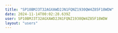 ```yaml
---
title: "SP10BMJ3T32AGXAWD2JN1FQNZ1930QW4Z85F18WDW"
date: 2024-11-14T00:02:28.639Z
user: SP10BMJ3T32AGXAWD2JN1FQNZ1930QW4Z85F18WDW
layout: "users"
---
```

    